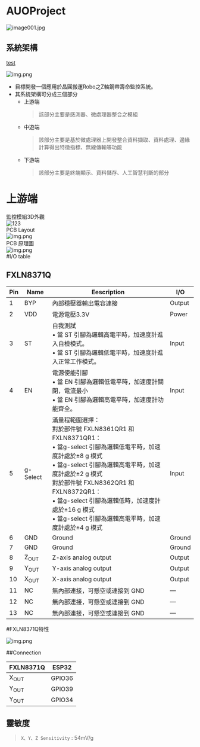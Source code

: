 # AUOProject

![image001.jpg](photo/image001.jpg)   

## 系統架構  
[test](document/Hardware.md)


![img.png](README_img_file/img.png)
* 目標開發一個應用於晶圓搬運Robo之Z軸鋼帶壽命監控系統。
* 其系統架構可分成三個部分
  * 上游端
    > 該部分主要是感測器、微處理器整合之模組
  * 中遊端
    >該部分主要是基於微處理器上開發整合資料擷取、資料處理、邊緣計算得出特徵指標、無線傳輸等功能
  * 下游端
    >該部分主要是終端顯示、資料儲存、人工智慧判斷的部分
# 上游端    
監控模組3D外觀   
![123](README_img_file/PCB3D.png)  
PCB Layout  
![img.png](README_img_file/PCB_Layout.png)  
PCB 原理圖  
![img.png](README_img_file/PCB原理圖.png)  
#I/O table  
## FXLN8371Q
|  Pin   | Name  | Eescription  | I/O  |
|  ----  | ----  | ----  | ----  |
| 1  | BYP | 內部穩壓器輸出電容連接 |Output |
| 2  | VDD | 電源電壓3.3V |Power |
| 3  | ST | 自我測試<br> • 當 ST 引腳為邏輯高電平時，加速度計進入自檢模式。 <br> • 當 ST 引腳為邏輯低電平時，加速度計進入正常工作模式。 |Input |
| 4  | EN | 電源使能引腳<br>• 當 EN 引腳為邏輯低電平時，加速度計關閉，電流最小<br>• 當 EN 引腳為邏輯高電平時，加速度計功能齊全。 |Input |
| 5  | g-Select | 滿量程範圍選擇： <br>對於部件號 FXLN8361QR1 和 FXLN8371QR1： <br>• 當g-select 引腳為邏輯低電平時，加速度計處於±8 g 模式 <br>• 當g-select 引腳為邏輯高電平時，加速度計處於±2 g 模式<br>對於部件號 FXLN8362QR1 和 FXLN8372QR1：<br>• 當g-select 引腳為邏輯低時，加速度計處於±16 g 模式<br>• 當g-select 引腳為邏輯高電平時，加速度計處於±4 g 模式 |Input |
| 6  | GND | Ground |Ground |
| 7  | GND | Ground |Ground |
| 8  | Z<sub>OUT | Z-axis analog output |Output |
| 9  | Y<sub>OUT | Y-axis analog output |Output |
| 10  | X<sub>OUT | X-axis analog output |Output |
| 11  | NC | 無內部連接，可懸空或連接到 GND |— |
| 12  | NC | 無內部連接，可懸空或連接到 GND |— |
| 13  | NC | 無內部連接，可懸空或連接到 GND |— |  

#FXLN8371Q特性  

![img.png](README_img_file/fxln8371qdatasheet.png)

##Connection  

|  FXLN8371Q   | ESP32  |
|  ----  | ----  | 
| X<sub>OUT  | GPIO36 |
| Y<sub>OUT  | GPIO39 |
| Y<sub>OUT  | GPIO34 |

## 靈敏度
> ```X、Y、Z Sensitivity``` : 54mV/g